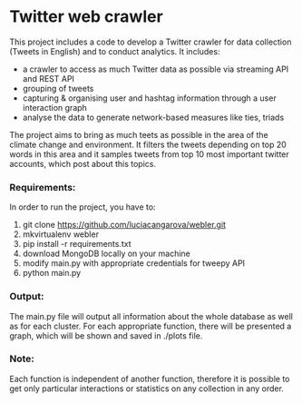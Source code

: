 # Twitter web crawler
This project includes a code to develop a Twitter crawler for data collection (Tweets in English) and to conduct analytics. It includes:

- a crawler to access as much Twitter data as possible via streaming API and REST API
- grouping of tweets
- capturing & organising user and hashtag information through a user interaction graph
- analyse the data to generate network-based measures like ties, triads

The project aims to bring as much teets as possible in the area of the climate change and environment. It filters the tweets depending on top 20 words in this area and it samples tweets from top 10 most important twitter accounts, which post about this topics.


### Requirements:
In order to run the project, you have to:
1. git clone https://github.com/luciacangarova/webler.git
2. mkvirtualenv webler
3. pip install -r requirements.txt
4. download MongoDB locally on your machine
5. modify main.py with appropriate credentials for tweepy API
6. python main.py

### Output:
The main.py file will output all information about the whole database as well as for each cluster. For each appropriate function, there will be presented a graph, which will be shown and saved in ./plots file.

### Note:
Each function is independent of another function, therefore it is possible to get only particular interactions or statistics on any collection in any order.

